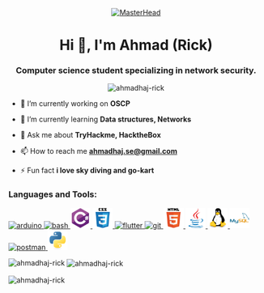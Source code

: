 <p align="center">
  <a href="https://github.com/ahmadhaj-rick">
    <img src="https://c4.wallpaperflare.com/wallpaper/632/34/549/technology-monitor-alpha-coders-binary-wallpaper-preview.jpg" alt="MasterHead">
  </a>
</p>

<h1 align="center">Hi 👋, I'm Ahmad (Rick)</h1>
<h3 align="center">Computer science student specializing in network security.</h3>

<p align="center"> <img src="https://komarev.com/ghpvc/?username=ahmadhaj-rick&label=Profile%20views&color=0e75b6&style=flat" alt="ahmadhaj-rick" /> </p>

- 🔭 I’m currently working on **OSCP**

- 🌱 I’m currently learning **Data structures, Networks**

- 💬 Ask me about **TryHackme, HacktheBox**

- 📫 How to reach me **ahmadhaj.se@gmail.com**

- ⚡ Fun fact **i love sky diving and go-kart**


<h3 align="left">Languages and Tools:</h3>
<p align="left"> <a href="https://www.arduino.cc/" target="_blank" rel="noreferrer"> <img src="https://cdn.worldvectorlogo.com/logos/arduino-1.svg" alt="arduino" width="40" height="40"/> </a> <a href="https://www.gnu.org/software/bash/" target="_blank" rel="noreferrer"> <img src="https://www.vectorlogo.zone/logos/gnu_bash/gnu_bash-icon.svg" alt="bash" width="40" height="40"/> </a> <a href="https://www.w3schools.com/cs/" target="_blank" rel="noreferrer"> <img src="https://raw.githubusercontent.com/devicons/devicon/master/icons/csharp/csharp-original.svg" alt="csharp" width="40" height="40"/> </a> <a href="https://www.w3schools.com/css/" target="_blank" rel="noreferrer"> <img src="https://raw.githubusercontent.com/devicons/devicon/master/icons/css3/css3-original-wordmark.svg" alt="css3" width="40" height="40"/> </a> <a href="https://flutter.dev" target="_blank" rel="noreferrer"> <img src="https://www.vectorlogo.zone/logos/flutterio/flutterio-icon.svg" alt="flutter" width="40" height="40"/> </a> <a href="https://git-scm.com/" target="_blank" rel="noreferrer"> <img src="https://www.vectorlogo.zone/logos/git-scm/git-scm-icon.svg" alt="git" width="40" height="40"/> </a> <a href="https://www.w3.org/html/" target="_blank" rel="noreferrer"> <img src="https://raw.githubusercontent.com/devicons/devicon/master/icons/html5/html5-original-wordmark.svg" alt="html5" width="40" height="40"/> </a> <a href="https://www.java.com" target="_blank" rel="noreferrer"> <img src="https://raw.githubusercontent.com/devicons/devicon/master/icons/java/java-original.svg" alt="java" width="40" height="40"/> </a> <a href="https://www.linux.org/" target="_blank" rel="noreferrer"> <img src="https://raw.githubusercontent.com/devicons/devicon/master/icons/linux/linux-original.svg" alt="linux" width="40" height="40"/> </a> <a href="https://www.mysql.com/" target="_blank" rel="noreferrer"> <img src="https://raw.githubusercontent.com/devicons/devicon/master/icons/mysql/mysql-original-wordmark.svg" alt="mysql" width="40" height="40"/> </a> <a href="https://postman.com" target="_blank" rel="noreferrer"> <img src="https://www.vectorlogo.zone/logos/getpostman/getpostman-icon.svg" alt="postman" width="40" height="40"/> </a> <a href="https://www.python.org" target="_blank" rel="noreferrer"> <img src="https://raw.githubusercontent.com/devicons/devicon/master/icons/python/python-original.svg" alt="python" width="40" height="40"/> </a> </p>

<p><img align="left" src="https://github-readme-stats.vercel.app/api/top-langs?username=ahmadhaj-rick&show_icons=true&locale=en&layout=compact" alt="ahmadhaj-rick" /></p>

<p>&nbsp;<img align="center" src="https://github-readme-stats.vercel.app/api?username=ahmadhaj-rick&show_icons=true&locale=en" alt="ahmadhaj-rick" /></p>

<p><img align="center" src="https://github-readme-streak-stats.herokuapp.com/?user=ahmadhaj-rick&" alt="ahmadhaj-rick" /></p>
